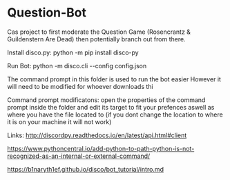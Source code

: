 # Question-Bot
Cas project to first moderate the Question Game (Rosencrantz &amp; Guildenstern Are Dead) then potentially branch out from there.

Install disco.py:
python -m pip install disco-py

Run Bot:
python -m disco.cli --config config.json

The command prompt in this folder is used to run the bot easier
However it will need to be modified for whoever downloads thi

Command prompt modificatons:
open the properties of the command prompt inside the folder and edit its target to fit your prefences aswell as where you have the file located to (if you dont change the location to where it is on your machine it will not work)

Links:
<http://discordpy.readthedocs.io/en/latest/api.html#client>

<https://www.pythoncentral.io/add-python-to-path-python-is-not-recognized-as-an-internal-or-external-command/>

<https://b1naryth1ef.github.io/disco/bot_tutorial/intro.md>
